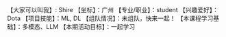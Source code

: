 【大家可以叫我】: Shire
【坐标】：广州
【专业/职业】：student
【兴趣爱好】： Dota
【项目技能】：ML, DL
【组队情况】：未组队，快来一起！
【本课程学习基础】：多模态、LLM
【本期活动目标】：一起学习
